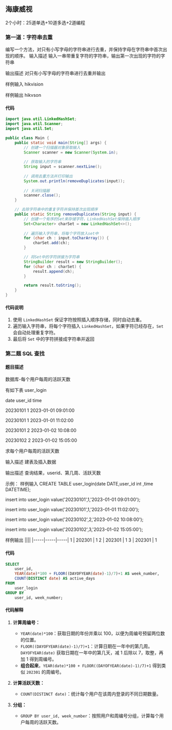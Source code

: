 ## 海康威视

2个小时：25道单选+10道多选+2道编程

### 第一道：字符串去重

编写一个方法，对只有小写字母的字符串进行去重，并保持字母在字符串中首次出现的顺序。
输入描述
输入一串带重复字符的字符串，输出第一次出现的字符的字符串

输出描述
对只有小写字母的字符串进行去重并输出

样例输入
hikvision

样例输出
hikvson

#### 代码
```java
import java.util.LinkedHashSet;
import java.util.Scanner;
import java.util.Set;

public class Main {
    public static void main(String[] args) {
        // 创建一个扫描器对象获取输入
        Scanner scanner = new Scanner(System.in);
        
        // 获取输入的字符串
        String input = scanner.nextLine();
        
        // 调用去重方法并打印输出
        System.out.println(removeDuplicates(input));
        
        // 关闭扫描器
        scanner.close();
    }

    // 去除字符串中的重复字符并保持首次出现顺序
    public static String removeDuplicates(String input) {
        // 创建一个有序的Set来存储字符，LinkedHashSet保持插入顺序
        Set<Character> charSet = new LinkedHashSet<>();
        
        // 遍历输入字符串，将每个字符放入set中
        for (char ch : input.toCharArray()) {
            charSet.add(ch);
        }

        // 将Set中的字符拼接为字符串
        StringBuilder result = new StringBuilder();
        for (char ch : charSet) {
            result.append(ch);
        }

        return result.toString();
    }
}

```

#### 代码说明

1. 使用 `LinkedHashSet` 保证字符按照插入顺序存储，同时自动去重。
2. 遍历输入字符串，将每个字符插入 `LinkedHashSet`，如果字符已经存在，`Set` 会自动处理重复字符。
3. 最后将 `Set` 中的字符拼接成字符串并返回

### 第二题 SQL 查找

#### 题目描述

数据库-每个用户每周的活跃天数

有如下表  user_login 

date           user_id            time

20230101     1           2023-01-01 09:01:00

20230101     1           2023-01-01 11:02:00

20230101     2           2023-01-02 10:08:00

20230102     2           2023-01-02 15:05:00

求每个用户每周的活跃天数

输入描述
建表及插入数据

输出描述
查询结果，userid、第几周、活跃天数

示例：
样例输入
CREATE TABLE user_login(date DATE,user_id int ,time DATETIME);

insert into user_login value('20230101',1,'2023-01-01 09:01:00');

insert into user_login value('20230101',1,'2023-01-01 11:02:00');

insert into user_login value('20230102',2,'2023-01-02 10:08:00');

insert into user_login value('20230102',3,'2023-01-02 15:05:00');

样例输出
||||
|-----|-----|-----|
1 | 202301 | 1
2 | 202301 | 1
3 | 202301 | 1


#### 代码
```sql
SELECT 
    user_id,
    YEAR(date)*100 + FLOOR((DAYOFYEAR(date)-1)/7)+1 AS week_number,
    COUNT(DISTINCT date) AS active_days
FROM 
    user_login
GROUP BY 
    user_id, week_number;
```


#### 代码解释

1. **计算周编号：**
    
    - `YEAR(date)*100`：获取日期的年份并乘以 100，以便为周编号预留两位数的位置。
    - `FLOOR((DAYOFYEAR(date)-1)/7)+1`：计算日期在一年中的第几周。`DAYOFYEAR(date)` 获取日期在一年中的第几天，减 1 后除以 7，取整，再加 1 得到周编号。
    - **组合起来**，`YEAR(date)*100 + FLOOR((DAYOFYEAR(date)-1)/7)+1` 得到类似 `202301` 的周编号。
2. **计算活跃天数：**
    
    - `COUNT(DISTINCT date)`：统计每个用户在该周内登录的不同日期数量。
3. **分组：**
    
    - `GROUP BY user_id, week_number`：按照用户和周编号分组，计算每个用户每周的活跃天数。
